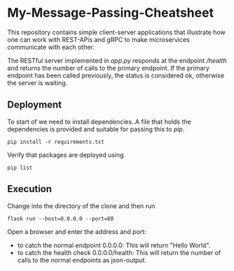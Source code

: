# My-Message-Passing-Cheatsheet
This repository contains simple client-server applications that illustrate how one can work with REST-APis and gRPC to make microservices communicate with each other.


The RESTful server implemented in *app.py* responds at the endpoint */health* and returns the number of calls to the primary endpoint. If the primary endpoint has been called previously, the status is considered ok, otherwise the server is waiting.

## Deployment
To start of we need to install dependencies. A file that holds the dependencies is provided and suitable for passing this to *pip*.
```console
pip install -r requirements.txt
```
Verify that packages are deployed using
```console
pip list
```
## Execution
Change into the directory of the clone and then run
```console
flask run --host=0.0.0.0 --port=80
```
Open a browser and enter the address and port:
* to catch the normal endpoint 0.0.0.0: This will return "Hello World".
* to catch the health check 0.0.0.0/health: This will return the number of calls to the normal endpoints as json-output.
